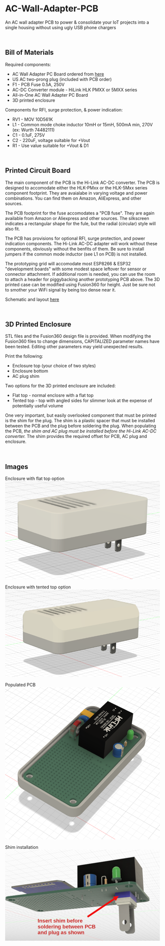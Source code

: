 # AC-Wall-Adapter-PCB
An AC wall adapter PCB to power &amp; consolidate your IoT projects into a single housing without using ugly USB phone chargers

<br>

## Bill of Materials



Required components:
- AC Wall Adapter PC Board ordered from [here](https://www.tindie.com/products/shencentral/ac-wall-adapter-pcb-for-iot-projects-us-plug/)
- US AC two-prong plug (included with PCB order)
- F1 - PCB Fuse 0.5A, 250V
- AC-DC Converter module - HiLink HLK PMXX or 5MXX series
- All-in-One AC Wall Adapter PC Board
- 3D printed enclosure

  
Components for RFI, surge protection, & power indication:
- RV1 - MOV 10D561K 
- L1 - Common mode choke inductor 10mH or 15mH, 500mA min, 270V (ex: Wurth 74482111)
- C1 - 0.1uF, 275V
- C2 - 220uF, voltage suitable for +Vout
- R1 - Use value suitable for +Vout & D1


<br>

## Printed Circuit Board

The main component of the PCB is the Hi-Link AC-DC converter.  The PCB is designed to accomodate either the HLK-PMxx or the HLK-5Mxx series component footprint.  They are avaialabe in varying voltage and power combinations.  You can find them on Amazon, AliExpress, and other sources.

The PCB footprint for the fuse accomodates a "PCB fuse".  They are again available from Amazon or Aliexpress and other sources.  The silkscreen indicates a rectangular shape for the fule, but the radial (circular) style will also fit.

The PCB has provisions for optional RFI, surge protection, and power indication components.  The Hi-Link AC-DC adapter will work without these components, obviously without the benfits of them.  Be sure to install jumpers if the common mode inductor (see L1 on PCB) is not installed.

The prototyping grid will accomodate most ESP8266 & ESP32 "development boards" with some modest space leftover for sensor or connector attachment.  If additional room is needed, you can use the room to attach a header for piggybacking another prototyping PCB above.  The 3D printed case can be modified using Fusion360 for height.  Just be sure not to smother your WiFi signal by being too dense near it.

Schematic and layout [here](https://github.com/heyitsyang/AC-Wall-Adapter-PCB/tree/main/Schematic_and_Layout)


<br>

## 3D Printed Enclosure

STL files and the Fusion360 design file is provided.  When modifying the Fusion360 files to change dimensions, CAPITALIZED parameter names have been tested.  Editing other parameters may yield unexpected results.

Print the following:
- Enclosure top (your choice of two styles)
- Enclosure bottom
- AC plug shim

Two options for the 3D printed enclosure are included:
- Flat top - normal enclosre with a flat top
- Tented top - top with angled sides for slimmer look at the expense of potentially useful volume

One very important, but easily overlooked component that must be printed is the shim for the plug.  The shim is a plastic spacer that must be installed between the PCB and the plug before soldering the plug.  When populating the PCB, *the shim and AC plug must be installed before the Hi-Link AC-DC converter.*  The shim provides the required offset for PCB, AC plug and enclosure.

<br>

## Images


Enclosure with flat top option
![Flat top version](3D_Printed_Enclosure/images/Top_Enc_Flat.png)

Enclosure with tented top option
![Tented top version](3D_Printed_Enclosure/images/Top_Enc_Tented.png)

Populated PCB
![Populated PCB](3D_Printed_Enclosure/images/wo_top.png)

Shim installation
![Shim installation](3D_Printed_Enclosure/images/spacer_shim_placement.png)